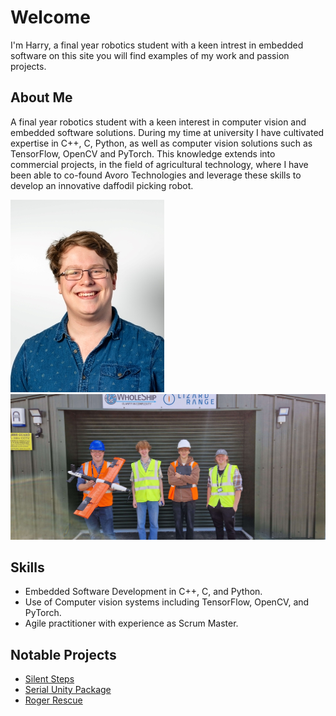 # Welcome
I'm Harry, a final year robotics student with a keen intrest in embedded software on this site you will find examples of my work and passion projects.


## About Me
A final year robotics student with a keen interest in computer vision and embedded software solutions.  During my time at university I have cultivated expertise in C++, C, Python, as well as computer vision solutions such as TensorFlow, OpenCV and PyTorch.  This knowledge extends into commercial projects, in the field of agricultural technology, where I have been able to co-found Avoro Technologies and leverage these skills to develop an innovative daffodil picking robot. 

![HeadShot](images/headshot.jpg)  
![Group](images/roger/group.jpg)

## Skills
- Embedded Software Development in C++, C, and Python.
- Use of Computer vision systems including TensorFlow, OpenCV, and PyTorch.
- Agile practitioner with experience as Scrum Master.

## Notable Projects
- [Silent Steps](projects/silent_steps.md)
- [Serial Unity Package](projects/sup.md)
- [Roger Rescue](projects/roger.md)